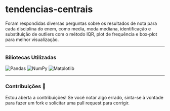 # tendencias-centrais
Foram respondidas diversas perguntas sobre os resultados de nota para cada disciplina do enem, como media, moda mediana, identificação e substituição de outliers com o método IQR, plot de frequência e box-plot para melhor visualização. 

<hr>

### Biliotecas Utilizadas
![Pandas](https://img.shields.io/badge/pandas-%23150458.svg?style=for-the-badge&logo=pandas&logoColor=white)
![NumPy](https://img.shields.io/badge/numpy-%23013243.svg?style=for-the-badge&logo=numpy&logoColor=white)
![Matplotlib](https://img.shields.io/badge/Matplotlib-%23ffffff.svg?style=for-the-badge&logo=Matplotlib&logoColor=black)

<hr>

### Contribuições 🎯

Estou aberta a contribuições! Se você notar algo errado, sinta-se à vontade para fazer um fork e solicitar uma pull request para corrigir. 
